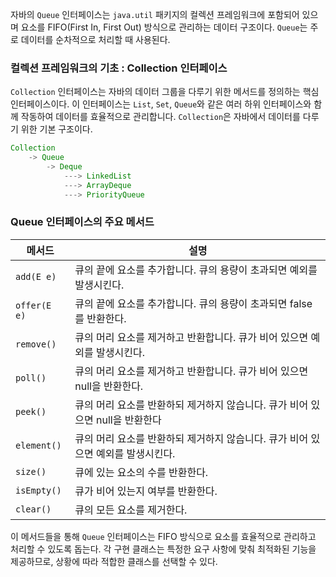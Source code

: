 자바의 `Queue` 인터페이스는 `java.util` 패키지의 컬렉션 프레임워크에 포함되어 있으며 요소를 FIFO(First In, First Out) 방식으로 관리하는 데이터 구조이다. `Queue`는 주로 데이터를 순차적으로 처리할 때 사용된다.

### 컬렉션 프레임워크의 기초 : Collection 인터페이스
`Collection` 인터페이스는 자바의 데이터 그룹을 다루기 위한 메서드를 정의하는 핵심 인터페이스이다. 이 인터페이스는 `List`, `Set`, `Queue`와 같은 여러 하위 인터페이스와 함께 작동하여 데이터를 효율적으로 관리합니다. `Collection`은 자바에서 데이터를 다루기 위한 기본 구조이다.
```java
Collection 
    -> Queue 
        -> Deque 
            ---> LinkedList
            ---> ArrayDeque
            ---> PriorityQueue
```

### Queue 인터페이스의 주요 메서드

| 메서드          | 설명                                             |
| ------------ | ---------------------------------------------- |
| `add(E e)`   | 큐의 끝에 요소를 추가합니다. 큐의 용량이 초과되면 예외를 발생시킨다.        |
| `offer(E e)` | 큐의 끝에 요소를 추가합니다. 큐의 용량이 초과되면 false를 반환한다.      |
| `remove()`   | 큐의 머리 요소를 제거하고 반환합니다. 큐가 비어 있으면 예외를 발생시킨다.     |
| `poll()`     | 큐의 머리 요소를 제거하고 반환합니다. 큐가 비어 있으면 null을 반환한다.    |
| `peek()`     | 큐의 머리 요소를 반환하되 제거하지 않습니다. 큐가 비어 있으면 null을 반환한다 |
| `element()`  | 큐의 머리 요소를 반환하되 제거하지 않습니다. 큐가 비어 있으면 예외를 발생시킨다. |
| `size()`     | 큐에 있는 요소의 수를 반환한다.                             |
| `isEmpty()`  | 큐가 비어 있는지 여부를 반환한다.                            |
| `clear()`    | 큐의 모든 요소를 제거한다.                                |

이 메서드들을 통해 `Queue` 인터페이스는 FIFO 방식으로 요소를 효율적으로 관리하고 처리할 수 있도록 돕는다. 각 구현 클래스는 특정한 요구 사항에 맞춰 최적화된 기능을 제공하므로, 상황에 따라 적합한 클래스를 선택할 수 있다.